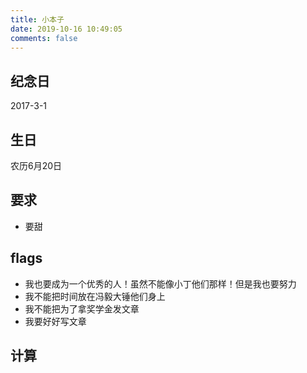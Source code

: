 ```yaml
---
title: 小本子
date: 2019-10-16 10:49:05
comments: false
---
```

## 纪念日 ##
2017-3-1
## 生日 ##
农历6月20日
## 要求 ##
- 要甜

## flags
- 我也要成为一个优秀的人！虽然不能像小丁他们那样！但是我也要努力
- 我不能把时间放在冯毅大锤他们身上
- 我不能把为了拿奖学金发文章
- 我要好好写文章

## 计算 ##
<div id='show' style="text-align:center"></div>
<script>function timeFn() {var dateBegin = Date.parse("2017-3-1");var dateEnd = new Date();var dateDiff = dateEnd.getTime() - dateBegin;var dayDiff = Math.floor(dateDiff / (24 * 3600 * 1000));var leave1 = dateDiff % (24 * 3600 * 1000);var hours = Math.floor(leave1 / (3600 * 1000));var leave2 = leave1 % (3600 * 1000);var minutes = Math.floor(leave2 / (60 * 1000));var leave3 = leave2 % (60 * 1000);var seconds = Math.round(leave3 / 1000);var leave4 = leave3 % (60 * 1000);var timeFn = "酸臭味持续了:" + dayDiff + "天" + hours + "小时" + minutes + "分钟" + seconds + "秒";document.getElementById('show').innerText = timeFn;}setInterval("timeFn();", 1000);</script>
<div style="display: none;">
## 源码 ##
```html
<div id='show' style="text-align:center"></div>
<script>
    // 计算两个时间差 dateBegin 开始时间
    function timeFn() {
        // 预制时间
        var dateBegin = Date.parse("2017-3-1");
        //获取当前时间
        var dateEnd = new Date();
        //时间差的毫秒数
        var dateDiff = dateEnd.getTime() - dateBegin;
        //计算出相差天数
        var dayDiff = Math.floor(dateDiff / (24 * 3600 * 1000));
        //计算天数后剩余的毫秒数
        var leave1 = dateDiff % (24 * 3600 * 1000)
        //计算出小时数
        var hours = Math.floor(leave1 / (3600 * 1000))
        //计算小时数后剩余的毫秒数
        var leave2 = leave1 % (3600 * 1000)
        //计算相差分钟数
        var minutes = Math.floor(leave2 / (60 * 1000))
        //计算分钟数后剩余的毫秒数
        var leave3 = leave2 % (60 * 1000)
        //计算相差秒数
        var seconds = Math.round(leave3 / 1000)
        //计算分钟数后剩余的毫秒数
        var leave4 = leave3 % (60 * 1000)
        // 毫秒数
        var minseconds = Math.round(leave4 / 1000)
        // 拼接字符串.
        var timeFn = "酸臭味持续了:" + dayDiff + "天" + hours + "小时" + minutes + "分钟" + seconds + "秒" + minseconds + "毫秒";
        // 更新dom
        document.getElementById('show').innerText = timeFn;
    }
    setInterval("timeFn();", 1000);
</script>
```
</div>
